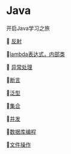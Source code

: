 # Java
开启Java学习之旅

:ghost:	[反射](https://github.com/Lumnca/Java/blob/master/%E5%8F%8D%E5%B0%84.md)

:ghost:[lambda表达式，内部类](https://github.com/Lumnca/Java/blob/master/lambda.md)

:ghost:	[异常处理](https://github.com/Lumnca/Java/blob/master/%E5%BC%82%E5%B8%B8%E5%A4%84%E7%90%86.md)

:ghost:[断言](https://github.com/Lumnca/Java/blob/master/%E6%96%AD%E8%A8%80.md)

:ghost:[泛型](https://github.com/Lumnca/Java/blob/master/%E6%B3%9B%E5%9E%8B.md)

:ghost:[集合](https://github.com/Lumnca/Java/blob/master/%E9%9B%86%E5%90%88.md)

:ghost:[并发](https://github.com/Lumnca/Java/blob/master/%E5%B9%B6%E5%8F%91.md)

:ghost:[数据库编程](https://github.com/Lumnca/Java/blob/master/%E6%95%B0%E6%8D%AE%E5%BA%93%E7%BC%96%E7%A8%8B.md)

:ghost:[文件操作](https://github.com/Lumnca/Java/blob/master/%E8%BE%93%E5%85%A5%E8%BE%93%E5%87%BA%E6%B5%81.md)
